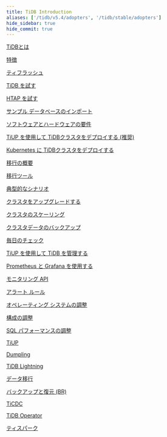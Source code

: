 ```yaml
---
title: TiDB Introduction
aliases: ['/tidb/v5.4/adopters', '/tidb/stable/adopters']
hide_sidebar: true
hide_commit: true
---
```


<LearningPathContainer platform="tidb" title="TiDB" subTitle="TiDB is an open-source NewSQL database that supports Hybrid Transactional and Analytical Processing (HTAP) workloads. Find the guide, samples, and references you need to use TiDB.">

<LearningPath label="Learn" icon="cloud1">

[TiDBとは](https://docs.pingcap.com/tidb/v5.4/overview)

[特徴](https://docs.pingcap.com/tidb/v5.4/basic-features)

[ティフラッシュ](https://docs.pingcap.com/tidb/v5.4/tiflash-overview)

</LearningPath>

<LearningPath label="Try" icon="cloud5">

[TiDB を試す](https://docs.pingcap.com/tidb/v5.4/quick-start-with-tidb)

[HTAP を試す](https://docs.pingcap.com/tidb/v5.4/quick-start-with-htap)

[サンプル データベースのインポート](https://docs.pingcap.com/tidb/v5.4/import-example-data)

</LearningPath>

<LearningPath label="Deploy" icon="deploy">

[ソフトウェアとハードウェアの要件](https://docs.pingcap.com/tidb/v5.4/hardware-and-software-requirements)

[TiUP を使用して TiDBクラスタをデプロイする (推奨)](https://docs.pingcap.com/tidb/v5.4/production-deployment-using-tiup)

[Kubernetes に TiDBクラスタをデプロイする](https://docs.pingcap.com/tidb/v5.4/tidb-in-kubernetes)

</LearningPath>

<LearningPath label="Migrate" icon="cloud3">

[移行の概要](https://docs.pingcap.com/tidb/v5.4/migration-overview)

[移行ツール](https://docs.pingcap.com/tidb/v5.4/migration-tools)

[典型的なシナリオ](https://docs.pingcap.com/tidb/v5.4/migrate-aurora-to-tidb)

</LearningPath>

<LearningPath label="Maintain" icon="maintain">

[クラスタをアップグレードする](https://docs.pingcap.com/tidb/v5.4/upgrade-tidb-using-tiup)

[クラスタのスケーリング](https://docs.pingcap.com/tidb/v5.4/scale-tidb-using-tiup)

[クラスタデータのバックアップ](https://docs.pingcap.com/tidb/v5.4/use-br-command-line-tool)

[毎日のチェック](https://docs.pingcap.com/tidb/v5.4/daily-check)

[TiUP を使用して TiDB を管理する](https://docs.pingcap.com/tidb/v5.4/maintain-tidb-using-tiup)

</LearningPath>

<LearningPath label="Monitor" icon="cloud6">

[Prometheus と Grafana を使用する](https://docs.pingcap.com/tidb/v5.4/tidb-monitoring-framework)

[モニタリング API](https://docs.pingcap.com/tidb/v5.4/tidb-monitoring-api)

[アラート ルール](https://docs.pingcap.com/tidb/v5.4/alert-rules)

</LearningPath>

<LearningPath label="Tune" icon="tidb-cloud-tune">

[オペレーティング システムの調整](https://docs.pingcap.com/tidb/v5.4/tune-operating-system)

[構成の調整](https://docs.pingcap.com/tidb/v5.4/configure-memory-usage)

[SQL パフォーマンスの調整](https://docs.pingcap.com/tidb/v5.4/sql-tuning-overview)

</LearningPath>

<LearningPath label="Tools" icon="doc7">

[TiUP](https://docs.pingcap.com/tidb/v5.4/tiup-overview)

[Dumpling](https://docs.pingcap.com/tidb/v5.4/dumpling-overview)

[TiDB Lightning](https://docs.pingcap.com/tidb/v5.4/tidb-lightning-overview)

[データ移行](https://docs.pingcap.com/tidb/v5.4/dm-overview)

[バックアップと復元 (BR)](https://docs.pingcap.com/tidb/v5.4/backup-and-restore-tool)

[TiCDC](https://docs.pingcap.com/tidb/v5.4/ticdc-overview)

[TiDB Operator](https://docs.pingcap.com/tidb/v5.4/tidb-operator-overview)

[ティスパーク](https://docs.pingcap.com/tidb/v5.4/tispark-overview)

</LearningPath>

</LearningPathContainer>
